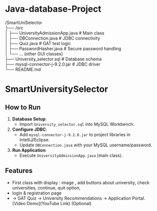 # Java-database-Project
/SmartUniSelector  
  ├── /src  
  │   ├── UniversityAdmissionApp.java       # Main class  
  │   ├── DBConnection.java                # JDBC connectivity  
  │   ├── Quiz.java                        # GAT test logic  
  │   ├── PasswordHasher.java              # Secure password handling  
  │   └── ... (other GUI classes)  
  ├── University_selector.sql              # Database schema  
  ├── mysql-connector-j-9.2.0.jar          # JDBC driver  
  └── README.md  

  # SmartUniversitySelector  
## How to Run  
1. **Database Setup**:  
   - Import `University_selector.sql` into MySQL Workbench.  
2. **Configure JDBC**:  
   - Add `mysql-connector-j-9.2.0.jar` to project libraries in IntelliJ/Eclipse.  
   - Update `DBConnection.java` with your MySQL username/password.  
3. **Run Application**:  
   - Execute `UniversityAdmissionApp.java` (main class).  

## Features  
- First class with display : image , add buttons about university, check universities, continue, quit option,
- login & registration page
- → GAT Quiz → University Recommendations → Application Portal.   
[Video Demo](YouTube Link) (Optional) 
